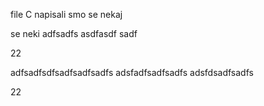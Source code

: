 file C napisali smo se nekaj

se neki
adfsadfs
asdfasdf
sadf



22






adfsadfsdfsadfsadfsadfs
adsfadfsadfsadfs
adsfdsadfsadfs




22